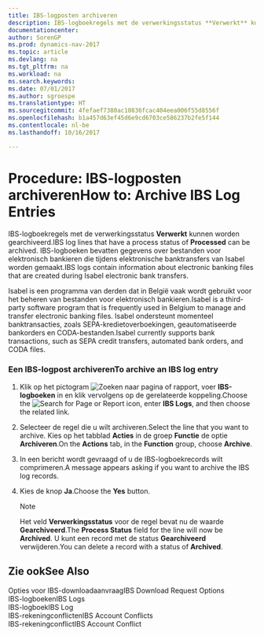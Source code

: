 ```yaml
---
title: IBS-logposten archiveren
description: IBS-logboekregels met de verwerkingsstatus **Verwerkt** kunnen worden gearchiveerd. IBS-logboeken bevatten gegevens over bestanden voor elektronisch bankieren die tijdens elektronische banktransfers van Isabel worden gemaakt.
documentationcenter: 
author: SorenGP
ms.prod: dynamics-nav-2017
ms.topic: article
ms.devlang: na
ms.tgt_pltfrm: na
ms.workload: na
ms.search.keywords: 
ms.date: 07/01/2017
ms.author: sgroespe
ms.translationtype: HT
ms.sourcegitcommit: 4fefaef7380ac10836fcac404eea006f55d8556f
ms.openlocfilehash: b1a457d63ef45d6e9cd6703ce586237b2fe5f144
ms.contentlocale: nl-be
ms.lasthandoff: 10/16/2017

---
```

# <a name="how-to-archive-ibs-log-entries"></a><span data-ttu-id="39144-104">Procedure: IBS-logposten archiveren</span><span class="sxs-lookup"><span data-stu-id="39144-104">How to: Archive IBS Log Entries</span></span>
<span data-ttu-id="39144-105">IBS-logboekregels met de verwerkingsstatus **Verwerkt** kunnen worden gearchiveerd.</span><span class="sxs-lookup"><span data-stu-id="39144-105">IBS log lines that have a process status of **Processed** can be archived.</span></span> <span data-ttu-id="39144-106">IBS-logboeken bevatten gegevens over bestanden voor elektronisch bankieren die tijdens elektronische banktransfers van Isabel worden gemaakt.</span><span class="sxs-lookup"><span data-stu-id="39144-106">IBS logs contain information about electronic banking files that are created during Isabel electronic bank transfers.</span></span>  
  
 <span data-ttu-id="39144-107">Isabel is een programma van derden dat in België vaak wordt gebruikt voor het beheren van bestanden voor elektronisch bankieren.</span><span class="sxs-lookup"><span data-stu-id="39144-107">Isabel is a third-party software program that is frequently used in Belgium to manage and transfer electronic banking files.</span></span> <span data-ttu-id="39144-108">Isabel ondersteunt momenteel banktransacties, zoals SEPA-kredietoverboekingen, geautomatiseerde bankorders en CODA-bestanden.</span><span class="sxs-lookup"><span data-stu-id="39144-108">Isabel currently supports bank transactions, such as SEPA credit transfers, automated bank orders, and CODA files.</span></span>  
  
### <a name="to-archive-an-ibs-log-entry"></a><span data-ttu-id="39144-109">Een IBS-logpost archiveren</span><span class="sxs-lookup"><span data-stu-id="39144-109">To archive an IBS log entry</span></span>  
  
1.  <span data-ttu-id="39144-110">Klik op het pictogram ![Zoeken naar pagina of rapport](media/ui-search/search_small.png "pictogram Zoeken naar pagina of rapport"), voer **IBS-logboeken** in en klik vervolgens op de gerelateerde koppeling.</span><span class="sxs-lookup"><span data-stu-id="39144-110">Choose the ![Search for Page or Report](media/ui-search/search_small.png "Search for Page or Report icon") icon, enter **IBS Logs**, and then choose the related link.</span></span>  
  
2.  <span data-ttu-id="39144-111">Selecteer de regel die u wilt archiveren.</span><span class="sxs-lookup"><span data-stu-id="39144-111">Select the line that you want to archive.</span></span> <span data-ttu-id="39144-112">Kies op het tabblad **Acties** in de groep **Functie** de optie **Archiveren**.</span><span class="sxs-lookup"><span data-stu-id="39144-112">On the **Actions** tab, in the **Function** group, choose **Archive**.</span></span>  
  
3.  <span data-ttu-id="39144-113">In een bericht wordt gevraagd of u de IBS-logboekrecords wilt comprimeren.</span><span class="sxs-lookup"><span data-stu-id="39144-113">A message appears asking if you want to archive the IBS log records.</span></span>  
  
4.  <span data-ttu-id="39144-114">Kies de knop **Ja**.</span><span class="sxs-lookup"><span data-stu-id="39144-114">Choose the **Yes** button.</span></span>  
  
    > [!NOTE]  
    >  <span data-ttu-id="39144-115">Het veld **Verwerkingsstatus** voor de regel bevat nu de waarde **Gearchiveerd**.</span><span class="sxs-lookup"><span data-stu-id="39144-115">The **Process Status** field for the line will now be **Archived**.</span></span> <span data-ttu-id="39144-116">U kunt een record met de status **Gearchiveerd** verwijderen.</span><span class="sxs-lookup"><span data-stu-id="39144-116">You can delete a record with a status of **Archived**.</span></span>  
  
## <a name="see-also"></a><span data-ttu-id="39144-117">Zie ook</span><span class="sxs-lookup"><span data-stu-id="39144-117">See Also</span></span>  
 <span data-ttu-id="39144-118">Opties voor IBS-downloadaanvraag</span><span class="sxs-lookup"><span data-stu-id="39144-118">IBS Download Request Options</span></span>   
 <span data-ttu-id="39144-119">IBS-logboeken</span><span class="sxs-lookup"><span data-stu-id="39144-119">IBS Logs</span></span>   
 <span data-ttu-id="39144-120">IBS-logboek</span><span class="sxs-lookup"><span data-stu-id="39144-120">IBS Log</span></span>   
 <span data-ttu-id="39144-121">IBS-rekeningconflicten</span><span class="sxs-lookup"><span data-stu-id="39144-121">IBS Account Conflicts</span></span>   
 <span data-ttu-id="39144-122">IBS-rekeningconflict</span><span class="sxs-lookup"><span data-stu-id="39144-122">IBS Account Conflict</span></span>
